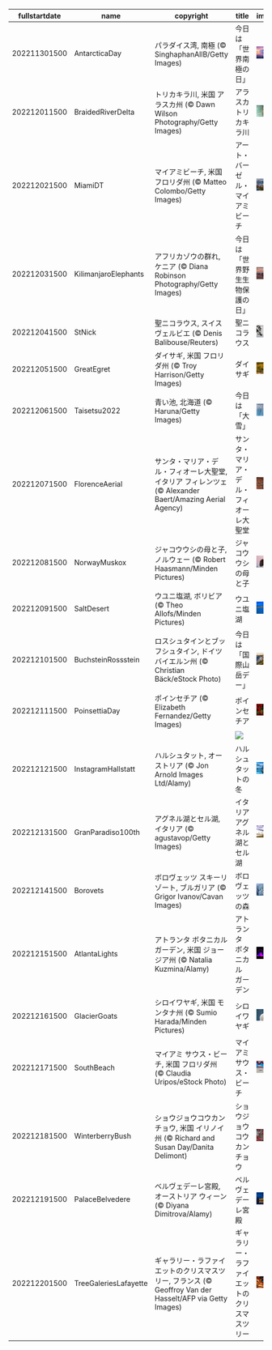 |fullstartdate|name|copyright|title|image|
|--|--|--|--|--|
202211301500|AntarcticaDay|パラダイス湾, 南極 (© SinghaphanAllB/Getty Images)|今日は「世界南極の日」|![](/ja-JP/2022/12/202211301500AntarcticaDay.jpg)|
202212011500|BraidedRiverDelta|トリカキラ川, 米国 アラスカ州 (© Dawn Wilson Photography/Getty Images)|アラスカ トリカキラ川|![](/ja-JP/2022/12/202212011500BraidedRiverDelta.jpg)|
202212021500|MiamiDT|マイアミビーチ, 米国 フロリダ州 (© Matteo Colombo/Getty Images)|アート・バーゼル・マイアミビーチ|![](/ja-JP/2022/12/202212021500MiamiDT.jpg)|
202212031500|KilimanjaroElephants|アフリカゾウの群れ, ケニア (© Diana Robinson Photography/Getty Images)|今日は「世界野生生物保護の日」|![](/ja-JP/2022/12/202212031500KilimanjaroElephants.jpg)|
202212041500|StNick|聖ニコラウス, スイス ヴェルビエ (© Denis Balibouse/Reuters)|聖ニコラウス|![](/ja-JP/2022/12/202212041500StNick.jpg)|
202212051500|GreatEgret|ダイサギ, 米国 フロリダ州 (© Troy Harrison/Getty Images)|ダイサギ|![](/ja-JP/2022/12/202212051500GreatEgret.jpg)|
202212061500|Taisetsu2022|青い池, 北海道 (© Haruna/Getty Images)|今日は「大雪」|![](/ja-JP/2022/12/202212061500Taisetsu2022.jpg)|
202212071500|FlorenceAerial|サンタ・マリア・デル・フィオーレ大聖堂, イタリア フィレンツェ (© Alexander Baert/Amazing Aerial Agency)|サンタ・マリア・デル・フィオーレ大聖堂|![](/ja-JP/2022/12/202212071500FlorenceAerial.jpg)|
202212081500|NorwayMuskox|ジャコウウシの母と子, ノルウェー (© Robert Haasmann/Minden Pictures)|ジャコウウシの母と子|![](/ja-JP/2022/12/202212081500NorwayMuskox.jpg)|
202212091500|SaltDesert|ウユニ塩湖, ボリビア (© Theo Allofs/Minden Pictures)|ウユニ塩湖|![](/ja-JP/2022/12/202212091500SaltDesert.jpg)|
202212101500|BuchsteinRossstein|ロスシュタインとブッフシュタイン, ドイツ バイエルン州 (© Christian Bäck/eStock Photo)|今日は「国際山岳デー」|![](/ja-JP/2022/12/202212101500BuchsteinRossstein.jpg)|
202212111500|PoinsettiaDay|ポインセチア (© Elizabeth Fernandez/Getty Images)|ポインセチア|![](/ja-JP/2022/12/202212111500PoinsettiaDay.jpg)|
||||![](/ja-JP/2022/12/.jpg)|
202212121500|InstagramHallstatt|ハルシュタット, オーストリア (© Jon Arnold Images Ltd/Alamy)|ハルシュタットの冬|![](/ja-JP/2022/12/202212121500InstagramHallstatt.jpg)|
202212131500|GranParadiso100th|アグネル湖とセル湖, イタリア (© agustavop/Getty Images)|イタリア アグネル湖とセル湖|![](/ja-JP/2022/12/202212131500GranParadiso100th.jpg)|
202212141500|Borovets|ボロヴェッツ スキーリゾート, ブルガリア (© Grigor Ivanov/Cavan Images)|ボロヴェッツの森|![](/ja-JP/2022/12/202212141500Borovets.jpg)|
202212151500|AtlantaLights|アトランタ ボタニカル ガーデン, 米国 ジョージア州 (© Natalia Kuzmina/Alamy)|アトランタ ボタニカル ガーデン|![](/ja-JP/2022/12/202212151500AtlantaLights.jpg)|
202212161500|GlacierGoats|シロイワヤギ, 米国 モンタナ州 (© Sumio Harada/Minden Pictures)|シロイワヤギ|![](/ja-JP/2022/12/202212161500GlacierGoats.jpg)|
202212171500|SouthBeach|マイアミ サウス・ビーチ, 米国 フロリダ州 (© Claudia Uripos/eStock Photo)|マイアミ サウス・ビーチ|![](/ja-JP/2022/12/202212171500SouthBeach.jpg)|
202212181500|WinterberryBush|ショウジョウコウカンチョウ, 米国 イリノイ州 (© Richard and Susan Day/Danita Delimont)|ショウジョウコウカンチョウ|![](/ja-JP/2022/12/202212181500WinterberryBush.jpg)|
202212191500|PalaceBelvedere|ベルヴェデーレ宮殿, オーストリア ウィーン (© Diyana Dimitrova/Alamy)|ベルヴェデーレ宮殿|![](/ja-JP/2022/12/202212191500PalaceBelvedere.jpg)|
202212201500|TreeGaleriesLafayette|ギャラリー・ラファイエットのクリスマスツリー, フランス (© Geoffroy Van der Hasselt/AFP via Getty Images)|ギャラリー・ラファイエットのクリスマスツリー|![](/ja-JP/2022/12/202212201500TreeGaleriesLafayette.jpg)|
